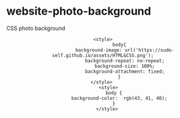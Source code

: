 # website-photo-background
CSS photo background
<!DOCTYPE html>
<header>

    <style>
                body{
                    background-image: url('https://sudo-self.github.io/assets/HTML&CSS.png');
                    background-repeat: no-repeat;
                    background-size: 100%;
                    background-attachment: fixed;
                }
    </style> 
        <style>
            body {
                background-color:  rgb(43, 41, 40);
            }
        </style> 
</head>
